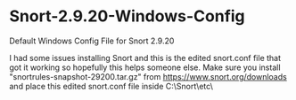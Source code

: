 # Snort-2.9.20-Windows-Config
Default Windows Config File for Snort 2.9.20

I had some issues installing Snort and this is the edited snort.conf file that got it working so hopefully this helps someone else.
Make sure you install "snortrules-snapshot-29200.tar.gz" from https://www.snort.org/downloads and place this edited snort.conf file inside C:\Snort\etc\
